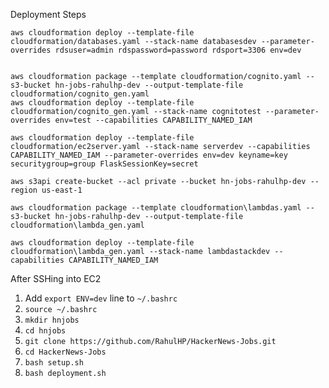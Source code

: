 Deployment Steps
```
aws cloudformation deploy --template-file cloudformation/databases.yaml --stack-name databasesdev --parameter-overrides rdsuser=admin rdspassword=password rdsport=3306 env=dev


aws cloudformation package --template cloudformation/cognito.yaml --s3-bucket hn-jobs-rahulhp-dev --output-template-file cloudformation/cognito_gen.yaml
aws cloudformation deploy --template-file cloudformation/cognito_gen.yaml --stack-name cognitotest --parameter-overrides env=test --capabilities CAPABILITY_NAMED_IAM

aws cloudformation deploy --template-file cloudformation/ec2server.yaml --stack-name serverdev --capabilities CAPABILITY_NAMED_IAM --parameter-overrides env=dev keyname=key securitygroup=group FlaskSessionKey=secret

aws s3api create-bucket --acl private --bucket hn-jobs-rahulhp-dev --region us-east-1

aws cloudformation package --template cloudformation\lambdas.yaml --s3-bucket hn-jobs-rahulhp-dev --output-template-file cloudformation\lambda_gen.yaml

aws cloudformation deploy --template-file cloudformation\lambda_gen.yaml --stack-name lambdastackdev --capabilities CAPABILITY_NAMED_IAM
```

After SSHing into EC2

1. Add `export ENV=dev` line to `~/.bashrc`
2. `source ~/.bashrc`
3. `mkdir hnjobs`
4. `cd hnjobs`
5. `git clone https://github.com/RahulHP/HackerNews-Jobs.git`
6. `cd HackerNews-Jobs`
7. `bash setup.sh`
8. `bash deployment.sh`